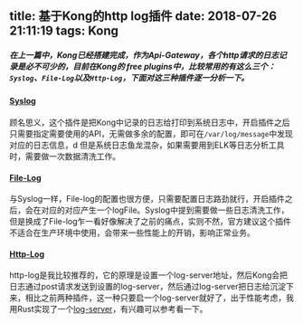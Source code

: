 title: 基于Kong的http log插件
date: 2018-07-26 21:11:19
tags: Kong
---

##### 在上一篇中，Kong已经搭建完成，作为Api-Gateway，各个http请求的日志记录是必不可少的，目前在Kong的 free plugins中，比较常用的有这么三个：`Syslog`、`File-Log`以及`Http-Log`，下面对这三种插件逐一分析一下。
<!--more-->

#### [Syslog](https://docs.konghq.com/plugins/syslog)
顾名思义，这个插件是把Kong中记录的日志给打印到系统日志中，开启插件之后只需要指定需要使用的API，无需做多余的配置，即可在`/var/log/message`中发现对应的日志信息，d 但是系统日志鱼龙混杂，如果需要用到ELK等日志分析工具时，需要做一次数据清洗工作。

#### [File-Log](https://docs.konghq.com/plugins/file-log)
与Syslog一样，File-log的配置也很方便，只需要配置日志路劲就行，开启插件之后，会在对应的对应产生一个logFile。Syslog中提到需要做一些日志清洗工作，但是换成了File-log乍一看好像解决了之前的痛点，实则不然，官方建议这个插件不适合在生产环境中使用，会带来一些性能上的开销，影响正常业务。

#### [Http-Log](https://docs.konghq.com/plugins/http-log)
http-log是我比较推荐的，它的原理是设置一个log-server地址，然后Kong会把日志通过post请求发送到设置的log-server，然后通过log-server把日志给沉淀下来，相比之前两种插件，这一种只要启一个log-server就好了，出于性能考虑，我用Rust实现了一个[log-server](https://github.com/Makcy/log-server)，有兴趣可以参考看一下。


